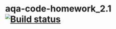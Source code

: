 # aqa-code-homework_2.1 [![Build status](https://ci.appveyor.com/api/projects/status/vb40pdq10idj7u1i?svg=true)](https://ci.appveyor.com/project/Sm1le63/aqa-code-homework-2-1)
